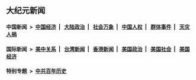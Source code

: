 ## 大纪元新闻

#### 中国新闻 &nbsp;>&nbsp; [中国经济](indexes/ncid283/README.md?11090045) &nbsp;| &nbsp; [大陆政治](indexes/ncid277/README.md?11090045) &nbsp;| &nbsp; [社会万象](indexes/ncid282/README.md?11090045) &nbsp;| &nbsp; [中国人权](indexes/ncid278/README.md?11090045) &nbsp;| &nbsp; [群体事件](indexes/ncid279/README.md?11090045) &nbsp;| &nbsp; [天灾人祸](indexes/ncid280/README.md?11090045)

#### 国际新闻 &nbsp;>&nbsp; [美中关系](indexes/nf1412576/README.md?11090045) &nbsp;| &nbsp; [台湾新闻](indexes/ncid1349361/README.md?11090045) &nbsp;| &nbsp; [香港新闻](indexes/ncid1349362/README.md?11090045) &nbsp;| &nbsp; [美国政治](indexes/ncid1078159/README.md?11090045) &nbsp;| &nbsp; [美国社会](indexes/ncid1078160/README.md?11090045) &nbsp;| &nbsp; [美国经济](indexes/ncid1078158/README.md?11090045)

#### 特别专题 &nbsp;>&nbsp; [中共百年历史](https://github.com/epoch-news/epoch-special/blob/master/README.md?11090045)  
